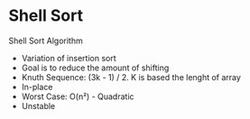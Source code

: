 # Shell Sort
Shell Sort Algorithm

- Variation of insertion sort
- Goal is to reduce the amount of shifting 
- Knuth Sequence: (3k - 1) / 2. K is based the lenght of array
- In-place
- Worst Case: O(n²) - Quadratic
- Unstable
